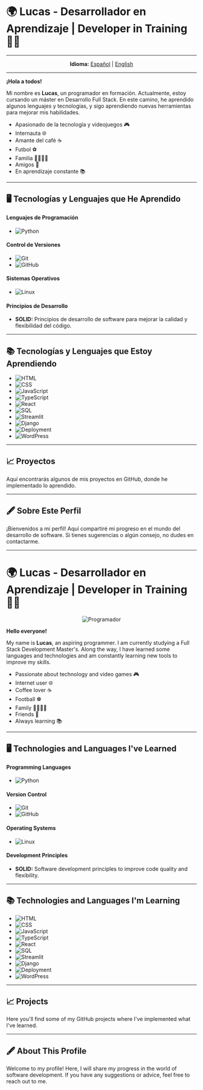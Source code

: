 # 🌍 Lucas - Desarrollador en Aprendizaje | Developer in Training 👨‍💻


---

<div align="center">
    <p>
        <strong>Idioma:</strong>
        <a href="#español">Español</a> | 
        <a href="#english">English</a>
    </p>
</div>

---


**¡Hola a todos!**

Mi nombre es **Lucas**, un programador en formación. Actualmente, estoy cursando un máster en Desarrollo Full Stack. En este camino, he aprendido algunos lenguajes y tecnologías, y sigo aprendiendo nuevas herramientas para mejorar mis habilidades.

- Apasionado de la tecnología y videojuegos 🎮
- Internauta 🌐
- Amante del café ☕
- Futbol ⚽
- Familia 👨‍👩‍👧‍👦
- Amigos 🤝
- En aprendizaje constante 📚

---

## 🖥️ Tecnologías y Lenguajes que He Aprendido

#### Lenguajes de Programación
- ![Python](https://img.shields.io/badge/Python-%230076D6?style=flat-square&logo=python&logoColor=white)


#### Control de Versiones
- ![Git](https://img.shields.io/badge/Git-%23F1502F?style=flat-square&logo=git&logoColor=white)
- ![GitHub](https://img.shields.io/badge/GitHub-%23121011?style=flat-square&logo=github)

#### Sistemas Operativos
- ![Linux](https://img.shields.io/badge/Linux-%23000000?style=flat-square&logo=linux)

#### Principios de Desarrollo
- **SOLID:** Principios de desarrollo de software para mejorar la calidad y flexibilidad del código.

---

## 📚 Tecnologías y Lenguajes que Estoy Aprendiendo


- ![HTML](https://img.shields.io/badge/HTML-%23E34F26?style=flat-square&logo=html5&logoColor=white)
- ![CSS](https://img.shields.io/badge/CSS-%231572B6?style=flat-square&logo=css3&logoColor=white)
- ![JavaScript](https://img.shields.io/badge/JavaScript-%23F7DF1E?style=flat-square&logo=javascript&logoColor=black)
- ![TypeScript](https://img.shields.io/badge/TypeScript-%23007ACC?style=flat-square&logo=typescript&logoColor=white)
- ![React](https://img.shields.io/badge/React-%23282C34?style=flat-square&logo=react&logoColor=61DAFB)
- ![SQL](https://img.shields.io/badge/SQL-%230074C1?style=flat-square&logo=postgresql&logoColor=white)
- ![Streamlit](https://img.shields.io/badge/Streamlit-%234B8BF5?style=flat-square&logo=streamlit&logoColor=white)
- ![Django](https://img.shields.io/badge/Django-%23092E20?style=flat-square&logo=django&logoColor=white)
- ![Deployment](https://img.shields.io/badge/Deployment-%23000?style=flat-square&logo=heroku&logoColor=white)
- ![WordPress](https://img.shields.io/badge/WordPress-%23147C36?style=flat-square&logo=wordpress&logoColor=white)
---

## 📈 Proyectos

Aquí encontrarás algunos de mis proyectos en GitHub, donde he implementado lo aprendido.

---

## 🖋️ Sobre Este Perfil

¡Bienvenidos a mi perfil! Aquí compartiré mi progreso en el mundo del desarrollo de software. Si tienes sugerencias o algún consejo, no dudes en contactarme.

---

# 🌍 Lucas - Desarrollador en Aprendizaje | Developer in Training 👨‍💻


<p align="center">
  <img src="https://media3.giphy.com/media/bGgsc5mWoryfgKBx1u/giphy.webp?cid=790b7611brsgyicf6rw5ke7lurjvy15f51usbfk6wv9ilub0&ep=v1_gifs_search&rid=giphy.webp&ct=g" alt="Programador"/>
</p>


**Hello everyone!**

My name is **Lucas**, an aspiring programmer. I am currently studying a Full Stack Development Master's. Along the way, I have learned some languages and technologies and am constantly learning new tools to improve my skills.

- Passionate about technology and video games 🎮
- Internet user 🌐
- Coffee lover ☕
- Football ⚽
- Family 👨‍👩‍👧‍👦
- Friends 🤝
- Always learning 📚

---

## 🖥️ Technologies and Languages I've Learned

#### Programming Languages
- ![Python](https://img.shields.io/badge/Python-%230076D6?style=flat-square&logo=python&logoColor=white)


#### Version Control
- ![Git](https://img.shields.io/badge/Git-%23F1502F?style=flat-square&logo=git&logoColor=white)
- ![GitHub](https://img.shields.io/badge/GitHub-%23121011?style=flat-square&logo=github)

#### Operating Systems
- ![Linux](https://img.shields.io/badge/Linux-%23000000?style=flat-square&logo=linux)

#### Development Principles
- **SOLID:** Software development principles to improve code quality and flexibility.

---

## 📚 Technologies and Languages I'm Learning

- ![HTML](https://img.shields.io/badge/HTML-%23E34F26?style=flat-square&logo=html5&logoColor=white)
- ![CSS](https://img.shields.io/badge/CSS-%231572B6?style=flat-square&logo=css3&logoColor=white)
- ![JavaScript](https://img.shields.io/badge/JavaScript-%23F7DF1E?style=flat-square&logo=javascript&logoColor=black)
- ![TypeScript](https://img.shields.io/badge/TypeScript-%23007ACC?style=flat-square&logo=typescript&logoColor=white)
- ![React](https://img.shields.io/badge/React-%23282C34?style=flat-square&logo=react&logoColor=61DAFB)
- ![SQL](https://img.shields.io/badge/SQL-%230074C1?style=flat-square&logo=postgresql&logoColor=white)
- ![Streamlit](https://img.shields.io/badge/Streamlit-%234B8BF5?style=flat-square&logo=streamlit&logoColor=white)
- ![Django](https://img.shields.io/badge/Django-%23092E20?style=flat-square&logo=django&logoColor=white)
- ![Deployment](https://img.shields.io/badge/Deployment-%23000?style=flat-square&logo=heroku&logoColor=white)
- ![WordPress](https://img.shields.io/badge/WordPress-%23147C36?style=flat-square&logo=wordpress&logoColor=white)

---

## 📈 Projects

Here you'll find some of my GitHub projects where I've implemented what I've learned.

---

## 🖋️ About This Profile

Welcome to my profile! Here, I will share my progress in the world of software development. If you have any suggestions or advice, feel free to reach out to me.
